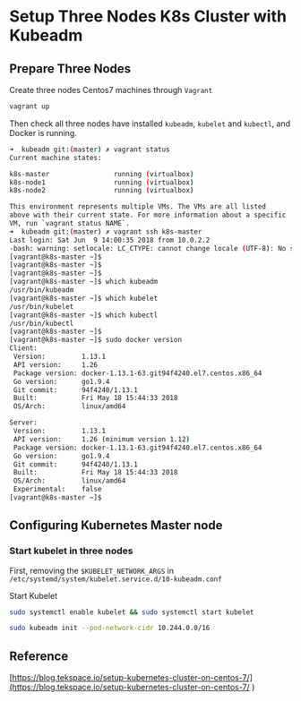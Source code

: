 # Setup Three Nodes K8s Cluster with Kubeadm

## Prepare Three Nodes

Create three nodes Centos7 machines through `Vagrant`

```bash
vagrant up
```

Then check all three nodes have installed `kubeadm`, `kubelet` and `kubectl`, and Docker is running.

```bash
➜  kubeadm git:(master) ✗ vagrant status
Current machine states:

k8s-master                running (virtualbox)
k8s-node1                 running (virtualbox)
k8s-node2                 running (virtualbox)

This environment represents multiple VMs. The VMs are all listed
above with their current state. For more information about a specific
VM, run `vagrant status NAME`.
➜  kubeadm git:(master) ✗ vagrant ssh k8s-master
Last login: Sat Jun  9 14:00:35 2018 from 10.0.2.2
-bash: warning: setlocale: LC_CTYPE: cannot change locale (UTF-8): No such file or directory
[vagrant@k8s-master ~]$
[vagrant@k8s-master ~]$
[vagrant@k8s-master ~]$
[vagrant@k8s-master ~]$ which kubeadm
/usr/bin/kubeadm
[vagrant@k8s-master ~]$ which kubelet
/usr/bin/kubelet
[vagrant@k8s-master ~]$ which kubectl
/usr/bin/kubectl
[vagrant@k8s-master ~]$
[vagrant@k8s-master ~]$ sudo docker version
Client:
 Version:         1.13.1
 API version:     1.26
 Package version: docker-1.13.1-63.git94f4240.el7.centos.x86_64
 Go version:      go1.9.4
 Git commit:      94f4240/1.13.1
 Built:           Fri May 18 15:44:33 2018
 OS/Arch:         linux/amd64

Server:
 Version:         1.13.1
 API version:     1.26 (minimum version 1.12)
 Package version: docker-1.13.1-63.git94f4240.el7.centos.x86_64
 Go version:      go1.9.4
 Git commit:      94f4240/1.13.1
 Built:           Fri May 18 15:44:33 2018
 OS/Arch:         linux/amd64
 Experimental:    false
[vagrant@k8s-master ~]$
```

## Configuring Kubernetes Master node

### Start kubelet in three nodes

First, removing the `$KUBELET_NETWORK_ARGS` in `/etc/systemd/system/kubelet.service.d/10-kubeadm.conf`

Start Kubelet

```bash
sudo systemctl enable kubelet && sudo systemctl start kubelet
```

```bash
sudo kubeadm init --pod-network-cidr 10.244.0.0/16
```

## Reference 

[https://blog.tekspace.io/setup-kubernetes-cluster-on-centos-7/](https://blog.tekspace.io/setup-kubernetes-cluster-on-centos-7/
)
